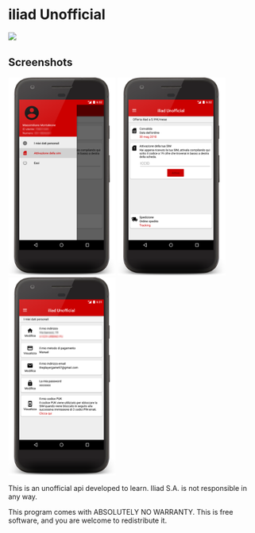 # iliad Unofficial
<a href="https://paypal.me/fast0n" title="Donate"><img src="https://img.shields.io/badge/Donate-PayPal-009cde.svg?style=flat-square"></a>

## Screenshots
<a><img src='img/2.png' height='400' alt='icon'/></a>
<a><img src='img/1.png' height='400' alt='icon'/></a>
<a><img src='img/3.png' height='400' alt='icon'/></a>

This is an unofficial api developed to learn. Iliad S.A. is not responsible in any way.

This program comes with ABSOLUTELY NO WARRANTY. This is free software, and you are welcome to redistribute it.